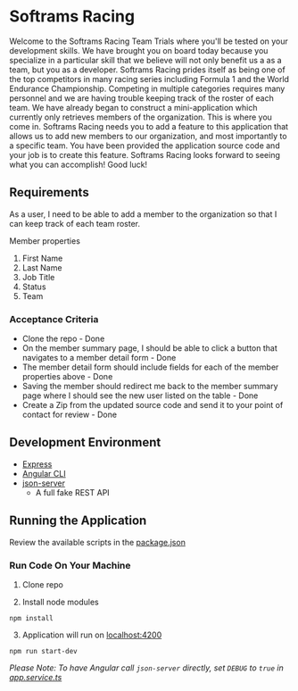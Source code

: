 # Softrams Racing

Welcome to the Softrams Racing Team Trials where you'll be tested on your development skills.  We have brought you on board today because you specialize in a particular skill that we believe will not only benefit us a as a team, but you as a developer.  Softrams Racing prides itself as being one of the top competitors in many racing series including Formula 1 and the World Endurance Championship.  Competing in multiple categories requires many personnel and we are having trouble keeping track of the roster of each team.  We have already began to construct a mini-application which currently only retrieves members of the organization.  This is where you come in.  Softrams Racing needs you to add a feature to this application that allows us to add new members to our organization, and most importantly to a specific team.  You have been provided the application source code and your job is to create this feature.  Softrams Racing looks forward to seeing what you can accomplish!  Good luck!

## Requirements

As a user, I need to be able to add a member to the organization so that I can keep track of each team roster.

Member properties

1. First Name
2. Last Name
3. Job Title
4. Status
5. Team

### Acceptance Criteria
* Clone the repo - Done
* On the member summary page, I should be able to click a button that navigates to a member detail form - Done
* The member detail form should include fields for each of the member properties above - Done
* Saving the member should redirect me back to the member summary page where I should see the new user listed on the table - Done
* Create a Zip from the updated source code and send it to your point of contact for review - Done

## Development Environment 

* [Express](https://expressjs.com/)
* [Angular CLI](https://cli.angular.io/)
* [json-server](https://github.com/typicode/json-server)
  * A full fake REST API

## Running the Application

Review the available scripts in the [package.json](package.json)   


### Run Code On Your Machine

1. Clone repo 

2. Install  node modules

`npm install`

3. Application will run on [localhost:4200](http://localhost:4200)

`npm run start-dev`

_Please Note:  To have Angular call `json-server` directly, set `DEBUG` to `true` in [app.service.ts](./src/app/app.service.ts)_
